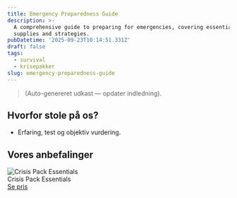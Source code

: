 ```yaml
---
title: Emergency Preparedness Guide
description: >-
  A comprehensive guide to preparing for emergencies, covering essential
  supplies and strategies.
pubDatetime: '2025-09-23T10:14:51.331Z'
draft: false
tags:
  - survival
  - krisepakker
slug: emergency-preparedness-guide
---
```

> (Auto-genereret udkast — opdater indledning).

## Hvorfor stole på os?
- Erfaring, test og objektiv vurdering.

## Vores anbefalinger


<!-- Auto: Affiliate-kort fra Products/SKUs -->

<div class="aff-card"><img src="abstract_15.png (https://v5.airtableusercontent.com/v3/u/45/45/1758636000000/cBYWWcHZhtNQp7BVV9a_Aw/R5Y-KUO_FjQ3-X9DGXKzfheAbsTl9tDi5skX53CHvT9d10VqqKj3dqPUc3TPCIinSOQp1YAv0vHW-qcjI3Zw3M5R4TbZUMQPWxR7CTU1_JZD02zhl3EHkVam6oSpGg-Jqz3oTT-qvXOcpwZ5-JIdn1T7OOM-mTQyZwiGc-hWoO8/YTP7SYqNhgy9WexRAdcNWRXWQEQWPbV99FIaW4QV1wk)" alt="Crisis Pack Essentials" class="aff-card__img" /><div class="aff-card__meta"><div class="aff-card__title">Crisis Pack Essentials</div><a class="aff-btn" href="https://affiliate.homeessentialsee62.com/deal789?utm_source=klartilalt&utm_medium=affiliate&subid=emergency-preparedness-guide-2025-09-23" rel="sponsored nofollow noopener" target="_blank">Se pris</a></div></div>

